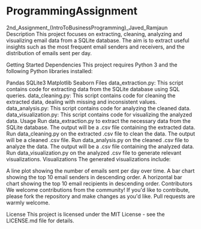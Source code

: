 # ProgrammingAssignment
2nd_Assignment_(IntroToBusinessProgramming)_Javed_Ramjaun
Description
This project focuses on extracting, cleaning, analyzing and visualizing email data from a SQLite database. The aim is to extract useful insights such as the most frequent email senders and receivers, and the distribution of emails sent per day.

Getting Started
Dependencies
This project requires Python 3 and the following Python libraries installed:

Pandas
SQLite3
Matplotlib
Seaborn
Files
data_extraction.py: This script contains code for extracting data from the SQLite database using SQL queries.
data_cleaning.py: This script contains code for cleaning the extracted data, dealing with missing and inconsistent values.
data_analysis.py: This script contains code for analyzing the cleaned data.
data_visualization.py: This script contains code for visualizing the analyzed data.
Usage
Run data_extraction.py to extract the necessary data from the SQLite database. The output will be a .csv file containing the extracted data.
Run data_cleaning.py on the extracted .csv file to clean the data. The output will be a cleaned .csv file.
Run data_analysis.py on the cleaned .csv file to analyze the data. The output will be a .csv file containing the analyzed data.
Run data_visualization.py on the analyzed .csv file to generate relevant visualizations.
Visualizations
The generated visualizations include:

A line plot showing the number of emails sent per day over time.
A bar chart showing the top 10 email senders in descending order.
A horizontal bar chart showing the top 10 email recipients in descending order.
Contributors
We welcome contributions from the community! If you'd like to contribute, please fork the repository and make changes as you'd like. Pull requests are warmly welcome.

License
This project is licensed under the MIT License - see the LICENSE.md file for details.
